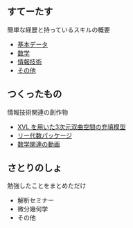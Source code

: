 ## すてーたす
簡単な経歴と持っているスキルの概要
- [基本データ](https://ytanimura.github.io/yotabaito/profile/basic_data)
- [数学](https://ytanimura.github.io/yotabaito/profile/mathematics)
- [情報技術](https://ytanimura.github.io/yotabaito/profile/tech_prof)
- [その他](https://ytanimura.github.io/yotabaito/profile/others)

## つくったもの
情報技術関連の創作物
- [XVL を用いた3次元双曲空間の充填模型](https://ytanimura.github.io/yotabaito/works/xvl_intern)
- [リー代数パッケージ](https://github.com/ytanimura/liealgebra)
- [数学関連の動画](https://ytanimura.github.io/yotabaito/works/movie)

## さとりのしょ
勉強したことをまとめただけ
- 解析セミナー
- 微分幾何学
- その他



